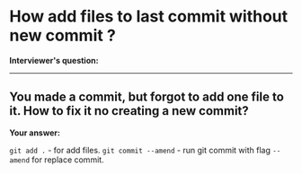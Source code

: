 # How add files to last commit without new commit ?

**Interviewer's question:**

---
You made a commit, but forgot to add one file to it. How to fix it no
creating a new commit?
---

**Your answer:**

`git add .` - for add files.
`git commit --amend` - run git commit with flag `--amend` for replace commit.

